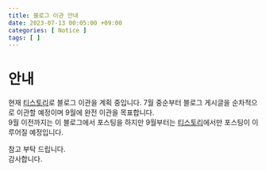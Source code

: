 ```yaml
---
title: 블로그 이관 안내
date: 2023-07-13 00:05:00 +09:00
categories: [ Notice ]
tags: [ ]
---
```


# 안내

현재 [티스토리](https://ones1kk.tistory.com)로 블로그 이관을 계획 중입니다. 
7월 중순부터 블로그 게시글을 순차적으로 이관할 예정이며 9월에 완전 이관을 목표합니다.   
9월 이전까지는 이 블로그에서 포스팅을 하지만 9월부터는 [티스토리](https://ones1kk.tistory.com)에서만 포스팅이 이루어질 예정입니다. 

참고 부탁 드립니다.   
감사합니다. 
